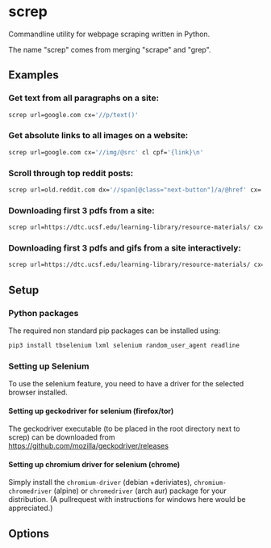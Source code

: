# screp

Commandline utility for webpage scraping written in Python.

The name "screp" comes from merging "scrape" and "grep".

## Examples

### Get text from all paragraphs on a site:
```bash 
screp url=google.com cx='//p/text()'
```

### Get absolute links to all images on a website:
```bash 
screp url=google.com cx='//img/@src' cl cpf='{link}\n'
```

### Scroll through top reddit posts:
```bash 
screp url=old.reddit.com dx='//span[@class="next-button"]/a/@href' cx='//div[contains(@class,"entry")]//a[contains(@class,"title")]/text()' din dimax=3
```

### Downloading first 3 pdfs from a site:
```bash 
screp url=https://dtc.ucsf.edu/learning-library/resource-materials/ cx=//@href cr='.*?(?P<name>[^/]*\.pdf$)' cl csf='{ci:02}_{name}' v=info cimax=3 
```

### Downloading first 3 pdfs and gifs from a site interactively:
```bash 
screp url=https://dtc.ucsf.edu/learning-library/resource-materials/ cx=//@href cr1='.*?(?P<name>[^/]*\.pdf$)' cr2='.*?(?P<name>[^/]*\.gif$)' csf='{ci:02}_{name}' v=info cin cl cimax=3   
```

## Setup

### Python packages

The required non standard pip packages can be installed using:
 ```bash
 pip3 install tbselenium lxml selenium random_user_agent readline
 ```

### Setting up Selenium

To use the selenium feature,
you need to have a driver for the selected browser installed.

#### Setting up geckodriver for selenium (firefox/tor)

The geckodriver executable (to be placed in the root directory next to screp)
can be downloaded from
https://github.com/mozilla/geckodriver/releases
 
#### Setting up chromium driver for selenium (chrome)

Simply install the `chromium-driver` (debian +deriviates),
`chromium-chromedriver` (alpine) or `chromedriver` (arch aur)
package for your distribution. 
(A pullrequest with instructions for windows here would be appreciated.)

## Options


  
